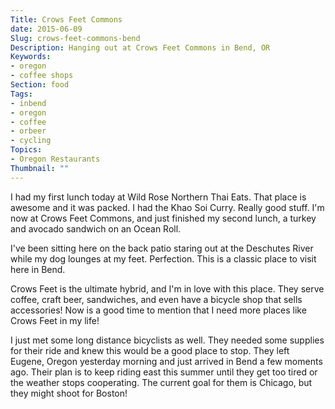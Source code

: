 ```yaml
---
Title: Crows Feet Commons
date: 2015-06-09
Slug: crows-feet-commons-bend
Description: Hanging out at Crows Feet Commons in Bend, OR
Keywords:
- oregon
- coffee shops
Section: food
Tags:
- inbend
- oregon
- coffee
- orbeer
- cycling
Topics:
- Oregon Restaurants
Thumbnail: ""
---
```


I had my first lunch today at Wild Rose Northern Thai Eats. That place is awesome
and it was packed. I had the Khao Soi Curry. Really good stuff. I'm now at Crows
Feet Commons, and just finished my second lunch, a turkey and avocado sandwich on an Ocean Roll.

I've been sitting here on the back patio staring out at the Deschutes River while my
dog lounges at my feet. Perfection. This is a classic place to visit here in Bend.

Crows Feet is the ultimate hybrid, and I'm in love with this place. They serve coffee,
craft beer, sandwiches, and even have a bicycle shop that sells accessories!
Now is a good time to mention that I need more places like Crows Feet in my life!

I just met some long distance bicyclists as well. They needed some supplies for their ride
and knew this would be a good place to stop. They left Eugene, Oregon yesterday morning
and just arrived in Bend a few moments ago. Their plan is to keep riding east this summer
until they get too tired or the weather stops cooperating. The current goal for them
is Chicago, but they might shoot for Boston!
